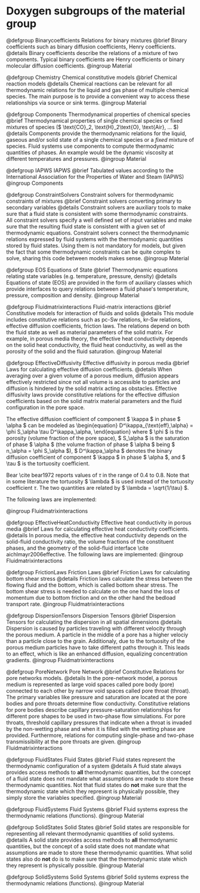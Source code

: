 # Doxygen subgroups of the material group

<!-- Binarycoefficients -->

@defgroup Binarycoefficients Relations for binary mixtures
@brief Binary coefficients such as binary diffusion coefficients, Henry coefficients.
@details Binary coefficients describe the relations of a mixture of two components. Typical binary coefficients are Henry coefficients or binary molecular diffusion coefficients.
@ingroup Material

<!-- Chemistry -->

@defgroup Chemistry Chemical constitutive models
@brief Chemical reaction models
@details Chemical reactions can be relevant for all thermodynamic relations for the liquid and gas phase of multiple chemical species. The main purpose is to provide a convenient way to access these relationships via source or sink terms.
@ingroup Material

<!-- Components -->

@defgroup Components Thermodynamical properties of chemical species
@brief Thermodynamical properties of single chemical species or fixed mixtures of species ($ \text{CO}_2, \text{H}_2\text{O}, \text{Air}, ... $)
@details Components provide the thermodynamic relations for the liquid, gaseous and/or solid state of a single
chemical species or a _fixed_ mixture of species. Fluid systems use components to compute thermodynamic quantities of phases. An example would be the dynamic viscosity at different temperatures and pressures.
@ingroup Material

<!-- Components subgroups -->

@defgroup IAPWS IAPWS
@brief Tabulated values according to the International Association for the Properties of Water and Steam (IAPWS)
@ingroup Components

<!-- ConstraintSolvers -->

@defgroup ConstraintSolvers Constraint solvers for thermodynamic constraints of mixtures
@brief Constraint solvers converting primary to secondary variables
@details Constraint solvers are auxiliary tools to make sure that a fluid state is consistent with some thermodynamic constraints. All constraint solvers specify a well defined set of input variables and make sure that the resulting fluid state is consistent with a given set of thermodynamic equations. Constraint solvers connect the thermodynamic relations expressed by fluid systems with the thermodynamic quantities stored by fluid states. Using them is not mandatory for models, but given the fact that some thermodynamic constraints can be quite complex to solve, sharing this code between models makes sense.
@ingroup Material

<!-- EOS -->

@defgroup EOS Equations of State
@brief Thermodynamic equations relating state variables (e.g. temperature, pressure, density)
@details Equations of state (EOS) are provided in the form of auxiliary classes which provide interfaces to query relations between a fluid phase's temperature, pressure, composition and density.
@ingroup Material

<!-- Fluidmatrixinteractions -->

@defgroup Fluidmatrixinteractions Fluid-matrix interactions
@brief Constitutive models for interaction of fluids and solids
@details This module includes constitutive relations such as pc-Sw relations, kr-Sw relations, effective diffusion coefficients, friction laws. The relations depend on both the fluid state as well as material parameters of the solid matrix. For example, in porous media theory, the effective heat conductivity depends on the solid heat conductivity, the fluid heat conductivity, as well as the porosity of the solid and the fluid saturation.
@ingroup Material

<!-- Fluidmatrixinteractions subgroups  -->

@defgroup EffectiveDiffusivity Effective diffusivity in porous media
@brief Laws for calculating effective diffusion coefficients.
@details When averaging over a given volume of a porous medium, diffusion appears effectively restricted since not all volume is accessible to particles and diffusion is hindered by the solid matrix acting as obstacles. Effective diffusivity laws provide constitutive relations for the effective diffusion coefficients based on the solid matrix material parameters and the fluid configuration in the pore space.

The effective diffusion coefficient of component $ \kappa $
in phase $ \alpha $ can be modeled as
\begin{equation}
D^\kappa_{\text{eff},\alpha} = \phi S_\alpha \tau D^\kappa_\alpha,
\end{equation}
where
$ \phi $ is the porosity (volume fraction of the pore space),
$ S_\alpha $ is the saturation of phase $ \alpha $ (the volume
fraction of phase $ \alpha $ being $ n_\alpha = \phi S_\alpha $),
$ D^\kappa_\alpha $ denotes the binary diffusion coefficient of
component $ \kappa $ in phase $ \alpha $, and $ \tau $
is the tortuosity coefficient.

Bear \cite bear1972 reports values of $\tau$ in the range of 0.4 to 0.8.
Note that in some literature the tortuosity $ \lambda $ is used instead
of the tortuosity coefficient $\tau$. The two
quantities are related by $ \lambda = \sqrt{1/\tau} $.

The following laws are implemented:

@ingroup Fluidmatrixinteractions

@defgroup EffectiveHeatConductivity Effective heat conductivity in porous media
@brief Laws for calculating effective heat conductivity coefficients.
@details In porous media, the effective heat conductivity depends on the solid-fluid conductivity ratio, the volume fractions of the constituent phases, and the geometry of the solid-fluid interface \cite aichlmayr2006effective. The following laws are implemented:
@ingroup Fluidmatrixinteractions

@defgroup FrictionLaws Friction Laws
@brief Friction Laws for calculating bottom shear stress
@details Friction laws calculate the stress between the flowing fluid and the bottom,
which is called bottom shear stress. The bottom shear stress is
needed to calculate on the one hand the loss of momentum due to
bottom friction and on the other hand the bedload transport rate.
@ingroup Fluidmatrixinteractions

@defgroup DispersionTensors Dispersion Tensors
@brief Dispersion Tensors for calculating the dispersion in all spatial dimensions
@details Dispersion is caused by particles traveling with different velocity through the porous medium. A particle in the middle of a pore has a higher velociy than a particle close to the grain. Additionaly, due to the tortuosity of the porous medium particles have to take different paths through it. This leads to an effect, which is like an enhanced diffusion, equalizing concentration gradients. 
@ingroup Fluidmatrixinteractions

@defgroup PoreNetwork Pore Network
@brief Constitutive Relations for pore networks models.
@details In the pore-network model, a porous medium is represented as large void spaces called pore body (pore) connected to each other by narrow void spaces called pore throat (throat). The primary variables like pressure and saturation are located at the pore bodies and pore throats determine flow conductivity. Constitutive relations for pore bodies describe capillary pressure-saturation relationships for different pore shapes to be used in two-phase flow simulations. For pore throats, threshold capillary pressures that indicate when a throat is invaded by the non-wetting phase and when it is filled with the wetting phase are provided. Furthermore, relations for computing single-phase and two-phase transmissibility at the pore throats are given.
@ingroup Fluidmatrixinteractions

<!-- FluidStates -->

@defgroup FluidStates Fluid States
@brief Fluid states represent the thermodynamic configuration of a system
@details A fluid state always provides access methods to __all__ thermodynamic quantities, but the concept of a fluid state does not mandate what assumptions are made to store these thermodynamic quantities. Not that fluid states do __not__ make sure that the thermodynamic state which they represent is physically possible, they simply store the variables specified.
@ingroup Material

<!-- FluidSystems -->

@defgroup FluidSystems Fluid Systems
@brief Fluid systems express the thermodynamic relations (functions).
@ingroup Material

<!-- SolidStates -->

@defgroup SolidStates Solid States
@brief Solid states are responsible for representing all relevant
thermodynamic quantities of solid systems.
@details A solid state provides access methods to __all__ thermodynamic quantities, but the concept of a solid state does not mandate what assumptions are made to store these thermodynamic quantities. What solid states also do __not__ do is to make sure that the thermodynamic state which they represent is physically possible.
@ingroup Material

<!-- SolidSystems -->

@defgroup SolidSystems Solid Systems
@brief Solid systems express the thermodynamic relations (functions).
@ingroup Material
